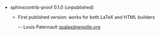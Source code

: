 * sphinxcontrib-proof 0.1.0 (unpublished)

  * First published version: works for both LaTeX and HTML builders

    -- Louis Paternault <spalax@gresille.org>
